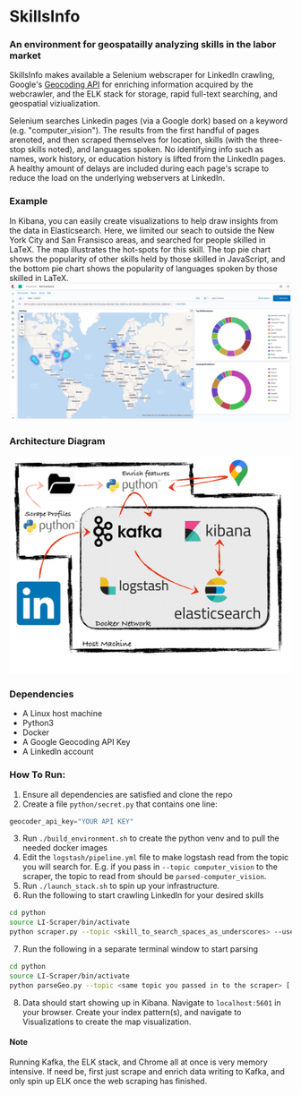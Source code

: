 # SkillsInfo
### An environment for geospatailly analyzing skills in the labor market

SkillsInfo makes available a Selenium webscraper for LinkedIn crawling, Google's [Geocoding API](https://developers.google.com/maps/documentation/geocoding/start) for enriching information acquired by the webcrawler, and the ELK stack for storage, rapid full-text searching, and geospatial viziualization.

Selenium searches Linkedin pages (via a Google dork) based on a keyword (e.g. "computer_vision"). The results from the first handful of pages arenoted, and then scraped themselves for location, skills (with the three-stop skills noted), and languages spoken. No identifying info such as names, work history, or education history is lifted from the LinkedIn pages. A healthy amount of delays are included during each page's scrape to reduce the load on the underlying webservers at LinkedIn.

### Example
In Kibana, you can easily create visualizations to help draw insights from the data in Elasticsearch. Here, we limited our seach to outside the New York City and San Fransisco areas, and searched for people skilled in LaTeX. The map illustrates the hot-spots for this skill. The top pie chart shows the popularity of other skills held by those skilled in JavaScript, and the bottom pie chart shows the popularity of languages spoken by those skilled in LaTeX.
![example](images/map_example.png)

### Architecture Diagram
![arch](images/arch-diagram.png)

### Dependencies
- A Linux host machine
- Python3
- Docker
- A Google Geocoding API Key
- A LinkedIn account

### How To Run:
1. Ensure all dependencies are satisfied and clone the repo
2. Create a file `python/secret.py` that contains one line:
```python
geocoder_api_key="YOUR API KEY"
```
3. Run `./build_environment.sh` to create the python venv and to pull the needed docker images
4. Edit the `logstash/pipeline.yml` file to make logstash read from the topic you will search for. E.g. if you pass in `--topic computer_vision` to the scraper, the topic to read from should be `parsed-computer_vision`.
5. Run `./launch_stack.sh` to spin up your infrastructure.
6. Run the following to start crawling LinkedIn for your desired skills
```bash
cd python
source LI-Scraper/bin/activate
python scraper.py --topic <skill_to_search_spaces_as_underscores> --username <your linkedin username> --password <your linkedin pasword> [ --backup (to write to local json file) --limit n (n number of google pages to consider)] 
```
7. Run the following in a separate terminal window to start parsing
```bash
cd python
source LI-Scraper/bin/activate
python parseGeo.py --topic <same topic you passed in to the scraper> [ --from-file (if you're reading from file. Omit if you consume from kafka) ]
```
8. Data should start showing up in Kibana. Navigate to `localhost:5601` in your browser. Create your index pattern(s), and navigate to Visualizations to create the map visualization.

#### Note
Running Kafka, the ELK stack, and Chrome all at once is very memory intensive. If need be, first just scrape and enrich data writing to Kafka, and only spin up ELK once the web scraping has finished.
